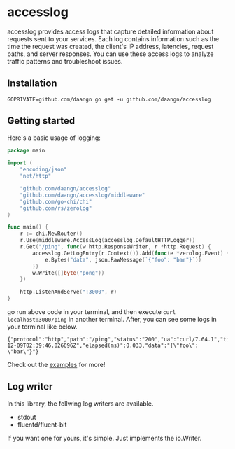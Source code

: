 # accesslog
accesslog provides access logs that capture detailed information about requests sent to your services. Each log contains information such as the time the request was created, the client's IP address, latencies, request paths, and server responses. You can use these access logs to analyze traffic patterns and troubleshoot issues.  

## Installation
```shell
GOPRIVATE=github.com/daangn go get -u github.com/daangn/accesslog 
```

## Getting started
Here's a basic usage of logging:

```go
package main

import (
	"encoding/json"
	"net/http"

	"github.com/daangn/accesslog"
	"github.com/daangn/accesslog/middleware"
	"github.com/go-chi/chi"
	"github.com/rs/zerolog"
)

func main() {
	r := chi.NewRouter()
	r.Use(middleware.AccessLog(accesslog.DefaultHTTPLogger))
	r.Get("/ping", func(w http.ResponseWriter, r *http.Request) {
		accesslog.GetLogEntry(r.Context()).Add(func(e *zerolog.Event) {
			e.Bytes("data", json.RawMessage(`{"foo": "bar"}`))
		})
		w.Write([]byte("pong"))
	})

	http.ListenAndServe(":3000", r)
}

```

go run above code in your terminal, and then execute `curl localhost:3000/ping` in another terminal.
After, you can see some logs in your terminal like below.
```
{"protocol":"http","path":"/ping","status":"200","ua":"curl/7.64.1","time":"2021-12-09T02:39:46.026696Z","elapsed(ms)":0.033,"data":"{\"foo\": \"bar\"}"}
```

Check out the [examples](examples) for more!

## Log writer
In this library, the follwing log writers are available.

- stdout
- fluentd/fluent-bit

If you want one for yours, it's simple. Just implements the io.Writer.